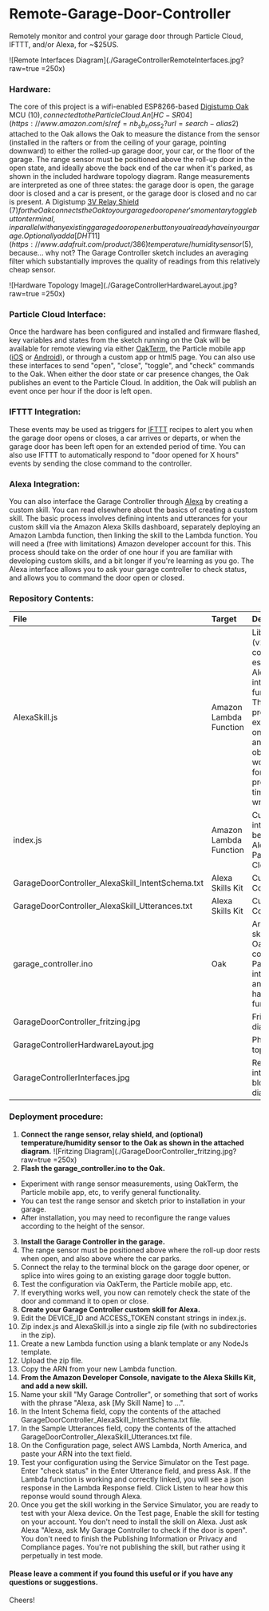 # Remote-Garage-Door-Controller
Remotely monitor and control your garage door through Particle Cloud, IFTTT, and/or Alexa, for ~$25US.

![Remote Interfaces Diagram](./GarageControllerRemoteInterfaces.jpg?raw=true =250x)

### Hardware:
The core of this project is a wifi-enabled ESP8266-based [Digistump Oak](http://digistump.com/oak/) MCU ($10), connected to the Particle Cloud.  An [HC-SR04](https://www.amazon.com/s/ref=nb_sb_noss_2?url=search-alias%3Daps&field-keywords=hc-sr04) ultrasonic range finder ($2) attached to the Oak allows the Oak to measure the distance from the sensor (installed in the rafters or from the ceiling of your garage, pointing downward) to either the rolled-up garage door, your car, or the floor of the garage.  The range sensor must be positioned above the roll-up door in the open state, and ideally above the back end of the car when it's parked, as shown in the included hardware topology diagram.  Range measurements are interpreted as one of three states: the garage door is open, the garage door is closed and a car is present, or the garage door is closed and no car is present.  A Digistump [3V Relay Shield](http://digistump.com/products/164) ($7) for the Oak connects the Oak to your garage door opener's momentary toggle button terminal, in parallel with any existing garage door opener button you already have in your garage.  Optionally add a [DHT11](https://www.adafruit.com/product/386) temperature/humidity sensor ($5), because... why not?  The Garage Controller sketch includes an averaging filter which substantially improves the quality of readings from this relatively cheap sensor. 

![Hardware Topology Image](./GarageControllerHardwareLayout.jpg?raw=true =250x)

### Particle Cloud Interface:
Once the hardware has been configured and installed and firmware flashed, key variables and states from the sketch running on the Oak will be available for remote viewing via either [OakTerm](http://rawgit.com/kh90909/OakTerm/master/index.html), the Particle mobile app ([iOS](https://itunes.apple.com/us/app/particle-build-iot-projects/id991459054?mt=8) or [Android](https://play.google.com/store/apps/details?id=io.particle.android.app&hl=en)), or through a custom app or html5 page.  You can also use these interfaces to send "open", "close", "toggle", and "check" commands to the Oak.  When either the door state or car presence changes, the Oak publishes an event to the Particle Cloud.  In addition, the Oak will publish an event once per hour if the door is left open.

### IFTTT Integration:
These events may be used as triggers for [IFTTT](https://ifttt.com/) recipes to alert you when the garage door opens or closes, a car arrives or departs, or when the garage door has been left open for an extended period of time.  You can also use IFTTT to automatically respond to "door opened for X hours" events by sending the close command to the controller.

### Alexa Integration:
You can also interface the Garage Controller through [Alexa](https://developer.amazon.com/alexa) by creating a custom skill.  You can read elsewhere about the basics of creating a custom skill.  The basic process involves defining intents and utterances for your custom skill via the Amazon Alexa Skills dashboard, separately deploying an Amazon Lambda function, then linking the skill to the Lambda function.  You will need a (free with limitations) Amazon developer account for this.  This process should take on the order of one hour if you are familiar with developing custom skills, and a bit longer if you're learning as you go.  The Alexa interface allows you to ask your garage controller to check status, and allows you to command the door open or closed.


### Repository Contents:
| File        | Target           | Description  |
| :------------- | :------------- | :--- |
| AlexaSkill.js | Amazon Lambda Function | Library (v2.0) containing essential Alexa interface functions.  This file was provided in examples at one point, and may be obsolete, but works fine for this project at the time of this writing. |
| index.js      | Amazon Lambda Function | Custom interface between Alexa and Particle Cloud |
| GarageDoorController_AlexaSkill_IntentSchema.txt | Alexa Skills Kit | Custom Skill Configuration |
| GarageDoorController_AlexaSkill_Utterances.txt | Alexa Skills Kit | Custom Skill Configuration |
| garage_controller.ino | Oak | Arduino sketch for Oak, configures Particle interfaces and handles hardware functions |
| GarageDoorController_fritzing.jpg |  | Fritzing diagram |
| GarageControllerHardwareLayout.jpg |  | Physical topology |
| GarageControllerInterfaces.jpg |  | Remote interfaces block diagram |


### Deployment procedure:
1. **Connect the range sensor, relay shield, and (optional) temperature/humidity sensor to the Oak as shown in the attached diagram.**
![Fritzing Diagram](./GarageDoorController_fritzing.jpg?raw=true =250x)
2. **Flash the garage_controller.ino to the Oak.**
  * Experiment with range sensor measurements, using OakTerm, the Particle mobile app, etc, to verify general functionality.  
  * You can test the range sensor and sketch prior to installation in your garage.
  * After installation, you may need to reconfigure the range values according to the height of the sensor.
3. **Install the Garage Controller in the garage.**
  1. The range sensor must be positioned above where the roll-up door rests when open, and also above where the car parks.
  2. Connect the relay to the terminal block on the garage door opener, or splice into wires going to an existing garage door toggle button.
  3. Test the configuration via OakTerm, the Particle mobile app, etc.
  4. If everything works well, you now can remotely check the state of the door and command it to open or close.
4. **Create your Garage Controller custom skill for Alexa.**
  1. Edit the DEVICE_ID and ACCESS_TOKEN constant strings in index.js.
  2. Zip index.js and AlexaSkill.js into a single zip file (with no subdirectories in the zip).
  3. Create a new Lambda function using a blank template or any NodeJs template.
  4. Upload the zip file.
  5. Copy the ARN from your new Lambda function.
5. **From the Amazon Developer Console, navigate to the Alexa Skills Kit, and add a new skill.**
  1. Name your skill "My Garage Controller", or something that sort of works with the phrase "Alexa, ask [My Skill Name] to ...".  
  2. In the Intent Schema field, copy the contents of the attached GarageDoorController_AlexaSkill_IntentSchema.txt file.
  3. In the Sample Utterances field, copy the contents of the attached GarageDoorController_AlexaSkill_Utterances.txt file.
  4. On the Configuration page, select AWS Lambda, North America, and paste your ARN into the text field.
  5. Test your configuration using the Service Simulator on the Test page.  Enter "check status" in the Enter Utterance field, and press Ask.  If the Lambda function is working and correctly linked, you will see a json response in the Lambda Response field. Click Listen to hear how this reponse would sound through Alexa.
  6. Once you get the skill working in the Service Simulator, you are ready to test with your Alexa device.  On the Test page, Enable the skill for testing on your account.  You don't need to install the skill on Alexa.  Just ask Alexa "Alexa, ask My Garage Controller to check if the door is open".  You don't need to finish the Publishing Information or Privacy and Compliance pages.  You're not publishing the skill, but rather using it perpetually in test mode.



#### Please leave a comment if you found this useful or if you have any questions or suggestions.
Cheers!
